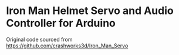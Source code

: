 # Iron Man Helmet Servo and Audio Controller for Arduino

Original code sourced from https://github.com/crashworks3d/Iron_Man_Servo
